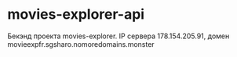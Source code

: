 # movies-explorer-api
Бекэнд проекта movies-explorer.
IP сервера 178.154.205.91, домен movieexpfr.sgsharo.nomoredomains.monster
